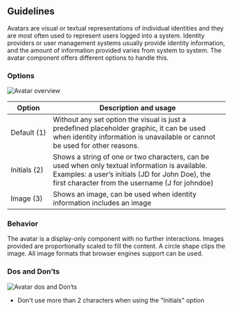 ## Guidelines

Avatars are visual or textual representations of individual identities and they are most often used to represent users logged into a system. Identity providers or user management systems usually provide identity information, and the amount of information provided varies from system to system. The avatar component offers different options to handle this.

### Options

![Avatar overview](https://www.figma.com/design/wEptRgAezDU1z80Cn3eZ0o/iX-Pattern-Illustrations?type=design&node-id=963-565&mode=design&t=M9CowfOcGyqnSycV-4)

| Option       | Description and usage                                                                                                                                                                                 |
| ------------ | ----------------------------------------------------------------------------------------------------------------------------------------------------------------------------------------------------- |
| Default (1)  | Without any set option the visual is just a predefined placeholder graphic, it can be used when identity information is unavailable or cannot be used for other reasons.                              |
| Initials (2) | Shows a string of one or two characters, can be used when only textual information is available. Examples: a user’s initials (JD for John Doe), the first character from the username (J for johndoe) |
| Image (3)    | Shows an image, can be used when identity information includes an image                                                                                                                               |

### Behavior

The avatar is a display-only component with no further interactions. Images provided are proportionally scaled to fill the content. A circle shape clips the image. All image formats that browser engines support can be used.

### Dos and Don’ts

![Avatar dos and Don‘ts](https://www.figma.com/design/wEptRgAezDU1z80Cn3eZ0o/iX-Pattern-Illustrations?type=design&node-id=975-13&mode=design&t=SxUA6AcHswBAiIzi-4)

- Don't use more than 2 characters when using the "Initials" option
